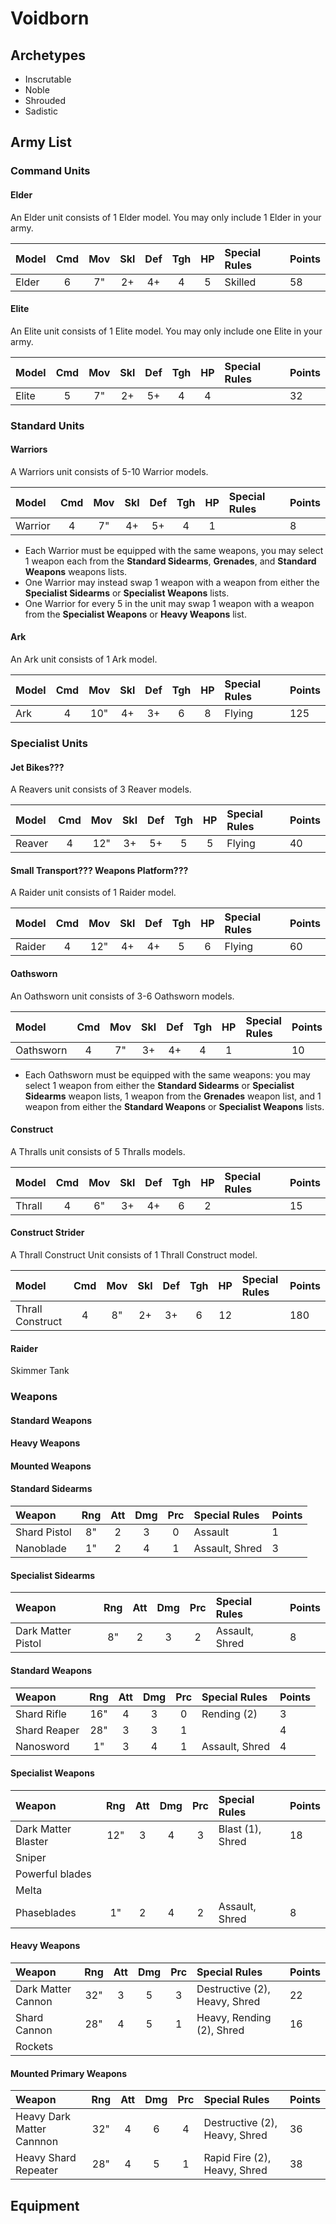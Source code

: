 # Voidborn

## Archetypes 

- Inscrutable
- Noble
- Shrouded
- Sadistic

## Army List

### Command Units

#### Elder

An Elder unit consists of 1 Elder model. You may only include 1 Elder in your army.

| Model                      | Cmd | Mov | Skl | Def | Tgh | HP  | Special Rules             | Points |
| :------------------------- | :-: | :-: | :-: | :-: | :-: | :-: | :------------------------ | :----- |
| Elder                      |  6  |  7" |  2+ |  4+ |  4  |  5  | Skilled                   | 58     |

#### Elite

An Elite unit consists of 1 Elite model. You may only include one Elite in your army.

| Model                      | Cmd | Mov | Skl | Def | Tgh | HP  | Special Rules             | Points |
| :------------------------- | :-: | :-: | :-: | :-: | :-: | :-: | :------------------------ | :----- |
| Elite                      |  5  |  7" |  2+ |  5+ |  4  |  4  |                           | 32     |

### Standard Units

#### Warriors

A Warriors unit consists of 5-10 Warrior models.

| Model                      | Cmd | Mov | Skl | Def | Tgh | HP  | Special Rules             | Points |
| :------------------------- | :-: | :-: | :-: | :-: | :-: | :-: | :------------------------ | :----- |
| Warrior                    |  4  |  7" |  4+ |  5+ |  4  |  1  |                           | 8      |

- Each Warrior must be equipped with the same weapons, you may select 1 weapon each from the **Standard Sidearms**, **Grenades**, and **Standard Weapons** weapons lists.
- One Warrior may instead swap 1 weapon with a weapon from either the **Specialist Sidearms** or **Specialist Weapons** lists.
- One Warrior for every 5 in the unit may swap 1 weapon with a weapon from the **Specialist Weapons** or **Heavy Weapons** list.

#### Ark

An Ark unit consists of 1 Ark model.

| Model                      | Cmd | Mov | Skl | Def | Tgh | HP  | Special Rules             | Points |
| :------------------------- | :-: | :-: | :-: | :-: | :-: | :-: | :------------------------ | :----- |
| Ark                        |  4  | 10" |  4+ |  3+ |  6  |  8  | Flying                    | 125    |

### Specialist Units

#### Jet Bikes???

A Reavers unit consists of 3 Reaver models.

Model                      | Cmd | Mov | Skl | Def | Tgh | HP  | Special Rules             | Points
:------------------------- | :-: | :-: | :-: | :-: | :-: | :-: | :------------------------ | :-----
Reaver                     |  4  | 12" |  3+ |  5+ |  5  | 5   | Flying                    | 40

#### Small Transport??? Weapons Platform???

A Raider unit consists of 1 Raider model.

Model                      | Cmd | Mov | Skl | Def | Tgh | HP  | Special Rules             | Points
:------------------------- | :-: | :-: | :-: | :-: | :-: | :-: | :------------------------ | :-----
Raider                     |  4  | 12" |  4+ |  4+ |  5  | 6   | Flying                    | 60

#### Oathsworn

An Oathsworn unit consists of 3-6 Oathsworn models.

Model                      | Cmd | Mov | Skl | Def | Tgh | HP  | Special Rules             | Points
:------------------------- | :-: | :-: | :-: | :-: | :-: | :-: | :------------------------ | :-----
Oathsworn                  |  4  |  7" |  3+ |  4+ |  4  |  1  |                           | 10

- Each Oathsworn must be equipped with the same weapons: you may select 1 weapon from either the **Standard Sidearms** or **Specialist Sidearms** weapon lists, 1 weapon from the **Grenades** weapon list, and 1 weapon from either the **Standard Weapons** or **Specialist Weapons** lists.

#### Construct

A Thralls unit consists of 5 Thralls models.

Model                      | Cmd | Mov | Skl | Def | Tgh | HP  | Special Rules             | Points
:------------------------- | :-: | :-: | :-: | :-: | :-: | :-: | :------------------------ | :-----
Thrall                     |  4  |  6" |  3+ |  4+ |  6  |  2  |                           | 15

#### Construct Strider

A Thrall Construct Unit consists of 1 Thrall Construct model.

Model                      | Cmd | Mov | Skl | Def | Tgh | HP  | Special Rules             | Points
:------------------------- | :-: | :-: | :-: | :-: | :-: | :-: | :------------------------ | :-----
Thrall Construct           |  4  |  8" |  2+ |  3+ |  6  |  12 |                           | 180

#### Raider

Skimmer Tank

### Weapons

#### Standard Weapons

#### Heavy Weapons

#### Mounted Weapons

#### Standard Sidearms

| Weapon                     | Rng | Att | Dmg | Prc | Special Rules                        | Points |
| :------------------------- | :-: | :-: | :-: | :-: | :----------------------------------- | :----- |
| Shard Pistol               | 8"  |  2  |  3  |  0  | Assault                              | 1      |
| Nanoblade                  | 1"  |  2  |  4  |  1  | Assault, Shred                       | 3      |

#### Specialist Sidearms

| Weapon                     | Rng | Att | Dmg | Prc | Special Rules                        | Points |
| :------------------------- | :-: | :-: | :-: | :-: | :----------------------------------- | :----- |
| Dark Matter Pistol         | 8"  |  2  |  3  |  2  | Assault, Shred                       | 8      |

#### Standard Weapons

| Weapon                     | Rng | Att | Dmg | Prc | Special Rules                        | Points |
| :------------------------- | :-: | :-: | :-: | :-: | :----------------------------------- | :----- |
| Shard Rifle                | 16" |  4  |  3  |  0  | Rending (2)                          | 3      |
| Shard Reaper               | 28" |  3  |  3  |  1  |                                      | 4      |
| Nanosword                  | 1"  |  3  |  4  |  1  | Assault, Shred                       | 4      |

#### Specialist Weapons

| Weapon                     | Rng | Att | Dmg | Prc | Special Rules                        | Points |
| :------------------------- | :-: | :-: | :-: | :-: | :----------------------------------- | :----- |
| Dark Matter Blaster        | 12" |  3  |  4  |  3  | Blast (1), Shred                     | 18     |
| Sniper
| Powerful blades
| Melta
| Phaseblades                | 1"  |  2  |  4  |  2  | Assault, Shred                       | 8      |

#### Heavy Weapons

| Weapon                     | Rng | Att | Dmg | Prc | Special Rules                        | Points |
| :------------------------- | :-: | :-: | :-: | :-: | :----------------------------------- | :----- |
| Dark Matter Cannon         | 32" |  3  |  5  |  3  | Destructive (2), Heavy, Shred        | 22     |
| Shard Cannon               | 28" |  4  |  5  |  1  | Heavy, Rending (2), Shred            | 16     |
| Rockets

#### Mounted Primary Weapons

| Weapon                     | Rng | Att | Dmg | Prc | Special Rules                        | Points |
| :------------------------- | :-: | :-: | :-: | :-: | :----------------------------------- | :----- |
| Heavy Dark Matter Cannnon  | 32" |  4  |  6  |  4  | Destructive (2), Heavy, Shred        | 36     |
| Heavy Shard Repeater       | 28" |  4  |  5  |  1  | Rapid Fire (2), Heavy, Shred         | 38     |

## Equipment
